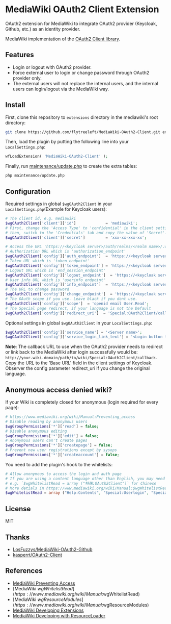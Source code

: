 MediaWiki OAuth2 Client Extension
========================================

OAuth2 extension for MediaWiki to integrate OAuth2 provider (Keycloak, Github, etc.) as an identity provider.

MediaWiki implementation of the [OAuth2 Client library](https://github.com/kasperrt/OAuth2-Client).

## Features

- Login or logout with OAuth2 provider.
- Force external user to login or change password through OAuth2 provider only.
- The external users will not replace the internal users, and the internal users can login/logout via the MediaWiki way.

## Install

First, clone this repository to `extensions` directory in the mediawiki's root directory:

```bash
git clone https://github.com/flytreeleft/MediaWiki-OAuth2-Client.git extensions/MediaWiki-OAuth2-Client
```

Then, load the plugin by putting the following line into your `LocalSettings.php`:

```php
wfLoadExtension( 'MediaWiki-OAuth2-Client' );
```

Finally, run [maintenance/update.php](https://www.mediawiki.org/wiki/Manual:Update.php) to create the extra tables:

```bash
php maintenance/update.php
```

## Configuration

Required settings in global `$wgOAuth2Client` in your `LocalSettings.php`(Example for Keycloak users):

```php
# The client id, e.g. mediawiki
$wgOAuth2Client['client']['id']             = 'mediawiki';
# First, change the 'Access Type' to 'confidential' in the client settings of Keycloak,
# then, switch to the 'Credentials' tab and copy the value of 'Secret'.
$wgOAuth2Client['client']['secret']         = 'xxx-xx-xxx-xx';

# Access the URL 'https://<keycloak server>/auth/realms/<realm name>/.well-known/openid-configuration' to get the endpoints.
# Authorization URL which is 'authorization_endpoint'
$wgOAuth2Client['config']['auth_endpoint']  = 'https://<keycloak server>/auth/realms/<realm name>/protocol/openid-connect/auth';
# Token URL which is 'token_endpoint'
$wgOAuth2Client['config']['token_endpoint'] = 'https://<keycloak server>/auth/realms/<realm name>/protocol/openid-connect/token';
# Logout URL which is 'end_session_endpoint'
$wgOAuth2Client['config']['logout_endpoint']  = 'https://<keycloak server>/auth/realms/<realm name>/protocol/openid-connect/logout';
# User info URL which is 'userinfo_endpoint'
$wgOAuth2Client['config']['info_endpoint']  = 'https://<keycloak server>/auth/realms/<realm name>/protocol/openid-connect/userinfo';
# The URL to change password
$wgOAuth2Client['config']['change_endpoint']  = 'https://<keycloak server>/auth/realms/<realm name>/account/password';
# The OAuth scope if you use. Leave black if you dont use.
$wgOAuth2Client['config']['scope']  = 'openid email User.Read';
# The Special page redirect, if your language is not the Default
$wgOAuth2Client['config']['redirect_uri']  = 'Special:OAuth2Client/callback';
```

Optional settings in global `$wgOAuth2Client` in your `LocalSettings.php`:

```php
$wgOAuth2Client['config']['service_name'] = '<Server name>';
$wgOAuth2Client['config']['service_login_link_text'] = '<Login button text>';
```

**Note**: The callback URL to use when the OAuth2 provider needs to redirect or link back to the MediaWiki after login successfully would be: `http://your.wiki.domain/path/to/wiki/Special:OAuth2Client/callback`. Copy the URL to the 'Base URL' field in the client settings of Keycloak. Observer the config parameter redirect_uri if you change the original language.

## Anonymous access denied wiki?

If your Wiki is completely closed for anonymous (login required for every page):

```php
# https://www.mediawiki.org/wiki/Manual:Preventing_access
# Disable reading by anonymous users
$wgGroupPermissions['*']['read'] = false;
# Disable anonymous editing
$wgGroupPermissions['*']['edit'] = false;
# Anonymous users can't create pages
$wgGroupPermissions['*']['createpage'] = false;
# Prevent new user registrations except by sysops
$wgGroupPermissions['*']['createaccount'] = false;
```

You need to add the plugin's hook to the whitelists:

```php
# Allow anonymous to access the login and auth page
# If you are using a content language other than English, you may need to use the translated special page names instead of their English names.
# e.g. `$wgWhitelistRead = array ("特殊:OAuth2Client")` for Chinese
# More detials in https://www.mediawiki.org/wiki/Manual:$wgWhitelistRead
$wgWhitelistRead = array ("Help:Contents", "Special:Userlogin", "Special:OAuth2Client");
```

## License

MIT

## Thanks

- [LosFuzzys/MediaWiki-OAuth2-Github](https://github.com/LosFuzzys/MediaWiki-OAuth2-Github)
- [kasperrt/OAuth2-Client](https://github.com/kasperrt/OAuth2-Client)

## References

- [MediaWiki Preventing Access](https://www.mediawiki.org/wiki/Manual:Preventing_access)
- [MediaWiki $wgWhitelistRead](https://www.mediawiki.org/wiki/Manual:$wgWhitelistRead)
- [MediaWiki $wgResourceModules](https://www.mediawiki.org/wiki/Manual:$wgResourceModules)
- [MediaWiki Developing Extensions ](https://www.mediawiki.org/wiki/Manual:Developing_extensions)
- [MediaWiki Developing with ResourceLoader](https://www.mediawiki.org/wiki/ResourceLoader/Developing_with_ResourceLoader)
